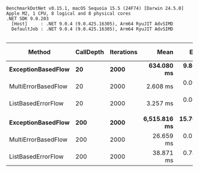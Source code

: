 ```

BenchmarkDotNet v0.15.1, macOS Sequoia 15.5 (24F74) [Darwin 24.5.0]
Apple M2, 1 CPU, 8 logical and 8 physical cores
.NET SDK 9.0.203
  [Host]     : .NET 9.0.4 (9.0.425.16305), Arm64 RyuJIT AdvSIMD
  DefaultJob : .NET 9.0.4 (9.0.425.16305), Arm64 RyuJIT AdvSIMD


```
| Method              | CallDepth | Iterations | Mean         | Error      | StdDev     | Ratio | RatioSD | Rank | Gen0       | Gen1      | Allocated | Alloc Ratio |
|-------------------- |---------- |----------- |-------------:|-----------:|-----------:|------:|--------:|-----:|-----------:|----------:|----------:|------------:|
| **ExceptionBasedFlow**  | **20**        | **2000**       |   **634.080 ms** |  **9.8683 ms** |  **9.2308 ms** | **1.000** |    **0.02** |    **3** |  **1000.0000** |         **-** |  **15.69 MB** |        **1.00** |
| MultiErrorBasedFlow | 20        | 2000       |     2.608 ms |  0.0019 ms |  0.0017 ms | 0.004 |    0.00 |    1 |   867.1875 |    7.8125 |   6.93 MB |        0.44 |
| ListBasedErrorFlow  | 20        | 2000       |     3.257 ms |  0.0041 ms |  0.0038 ms | 0.005 |    0.00 |    2 |   941.4063 |   11.7188 |   7.54 MB |        0.48 |
|                     |           |            |              |            |            |       |         |      |            |           |           |             |
| **ExceptionBasedFlow**  | **200**       | **2000**       | **6,515.816 ms** | **15.7069 ms** | **13.9238 ms** | **1.000** |    **0.00** |    **3** | **18000.0000** | **3000.0000** |  **151.1 MB** |        **1.00** |
| MultiErrorBasedFlow | 200       | 2000       |    26.659 ms |  0.0220 ms |  0.0205 ms | 0.004 |    0.00 |    1 |  8156.2500 |  875.0000 |   65.3 MB |        0.43 |
| ListBasedErrorFlow  | 200       | 2000       |    38.871 ms |  0.7432 ms |  0.6952 ms | 0.006 |    0.00 |    2 |  8769.2308 |  846.1538 |  70.13 MB |        0.46 |

